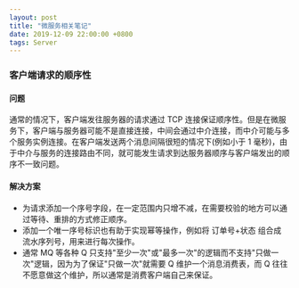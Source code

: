 ```yaml
---
layout: post
title: "微服务相关笔记"
date: 2019-12-09 22:00:00 +0800
tags: Server
---
```


### 客户端请求的顺序性

#### 问题

通常的情况下，客户端发往服务器的请求通过 TCP 连接保证顺序性。但是在微服务下，客户端与服务器可能不是直接连接，中间会通过中介连接，而中介可能与多个服务实例连接。在客户端发送两个消息间隔很短的情况下(例如小于 1 毫秒)，由于中介与服务的连接路由不同，就可能发生请求到达服务器顺序与客户端发出的顺序不一致问题。

#### 解决方案

- 为请求添加一个序号字段，在一定范围内只增不减，在需要校验的地方可以通过等待、重排的方式修正顺序。
- 添加一个唯一序号标识也有助于实现幂等操作，例如将 订单号+状态 组合成 流水序列号，用来进行每次操作。
- 通常 MQ 等各种 Q 只支持"至少一次"或"最多一次"的逻辑而不支持"只做一次"逻辑，因为为了保证"只做一次"就需要 Q 维护一个消息消费表，而 Q 往往不愿意做这个维护，所以通常是消费客户端自己来保证。
